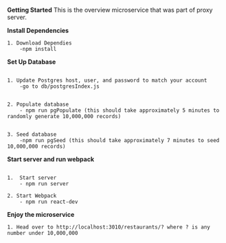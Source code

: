 **Getting Started**
 This is the overview microservice that was part of proxy server.
 
**Install Dependencies**
```
1. Download Dependies
    -npm install
```


**Set Up Database**
```

1. Update Postgres host, user, and password to match your account
    -go to db/postgresIndex.js


2. Populate database
    - npm run pgPopulate (this should take approximately 5 minutes to randomly generate 10,000,000 records)


3. Seed database
    -npm run pgSeed (this should take approximately 7 minutes to seed 10,000,000 records)
```


**Start server and run webpack**

```

1.  Start server
    - npm run server

2. Start Webpack
    - npm run react-dev

```

**Enjoy the microservice**

```
1. Head over to http://localhost:3010/restaurants/? where ? is any number under 10,000,000


```